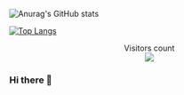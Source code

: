 ![Anurag's GitHub stats](https://github-readme-stats.vercel.app/api?username=alfonsoduartesarabia&show_icons=true&theme=synthwave)

[![Top Langs](https://github-readme-stats.vercel.app/api/top-langs/?username=alfonsoduartesarabia&hide=kotlin)](https://github.com/anuraghazra/github-readme-stats)

<p align="center"> 
  Visitors count<br>
  <img src="https://profile-counter.glitch.me/alfonsoduartesarabia/count.svg" />
</p>


### Hi there 👋

<!--
**alfonsoduartesarabia/alfonsoduartesarabia** is a ✨ _special_ ✨ repository because its `README.md` (this file) appears on your GitHub profile.

Here are some ideas to get you started:

- 🔭 I’m currently working on ...
- 🌱 I’m currently learning ...
- 👯 I’m looking to collaborate on ...
- 🤔 I’m looking for help with ...
- 💬 Ask me about ...
- 📫 How to reach me: ...
- 😄 Pronouns: ...
- ⚡ Fun fact: ...
-->
